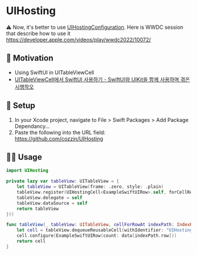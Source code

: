 # UIHosting

⚠️ Now, it's better to use [UIHostingConfiguration](https://developer.apple.com/documentation/SwiftUI/UIHostingConfiguration). Here is WWDC session that describe how to use it https://developer.apple.com/videos/play/wwdc2022/10072/

## 🚀 Motivation
- Using SwiftUI in UITableViewCell
- [UITableViewCell에서 SwiftUI 사용하기 - SwiftUI와 UIKit을 함께 사용하며 겪은 시행착오](https://medium.com/@hongseongho/uitableviewcell%EC%97%90%EC%84%9C-swiftui-%EC%82%AC%EC%9A%A9%ED%95%98%EA%B8%B0-43321a9e9e90)

## 🧰 Setup
1. In your Xcode project, navigate to File > Swift Packages > Add Package Dependancy...
2. Paste the following into the URL field: https://github.com/cozzin/UIHosting

## 🧑‍💻 Usage
```swift
import UIHosting

private lazy var tableView: UITableView = {
    let tableView = UITableView(frame: .zero, style: .plain)
    tableView.register(UIHostingCell<ExampleSwiftUIRow>.self, forCellReuseIdentifier: "UIHostingCell")
    tableView.delegate = self
    tableView.dataSource = self
    return tableView
}()

func tableView(_ tableView: UITableView, cellForRowAt indexPath: IndexPath) -> UITableViewCell {
    let cell = tableView.dequeueReusableCell(withIdentifier: "UIHostingCell", for: indexPath) as! UIHostingCell<ExampleSwiftUIRow>
    cell.configure(ExampleSwiftUIRow(count: data[indexPath.row]))
    return cell
}
```
